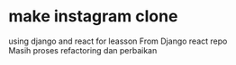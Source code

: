 # make instagram clone 
using django and react for leasson
From Django react repo
<br>
Masih proses refactoring dan perbaikan
